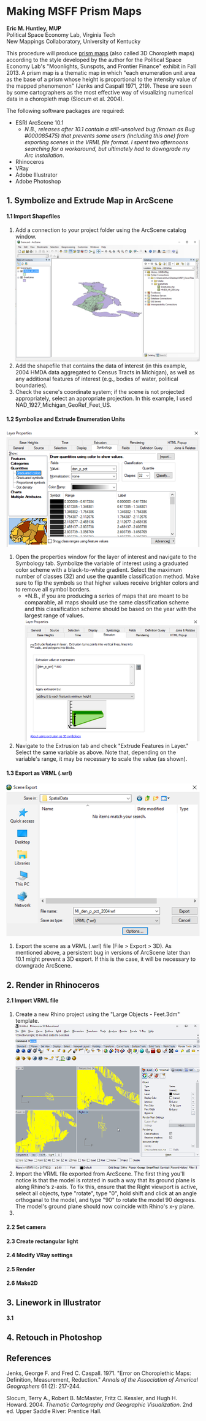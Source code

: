 # Making MSFF Prism Maps

**Eric M. Huntley, MUP**  
Political Space Economy Lab, Virginia Tech  
New Mappings Collaboratory, University of Kentucky

This procedure will produce [prism maps](http://blog.thematicmapping.org/2008/05/prism-maps-in-google-earth-and-uuorld.html) (also called 3D Choropleth maps) according to the style developed by the author for the Political Space Economy Lab's "Moonlights, Sunspots, and Frontier Finance" exhibit in Fall 2013. A prism map is a thematic map in which "each enumeration unit area as the base of a prism whose height is proportional to the intensity value of the mapped phenomenon" (Jenks and Caspall 1971, 219). These are seen by some cartographers as the most effective way of visualizing numerical data in a choropleth map (Slocum et al. 2004).

The following software packages are required:  
  * ESRI ArcScene 10.1  
    * *N.B., releases after 10.1 contain a still-unsolved bug (known as Bug #000085475) that prevents some users (including this one) from exporting scenes in the VRML file format. I spent two afternoons searching for a workaround, but ultimately had to downgrade my Arc installation*.
  * Rhinoceros  
  * VRay  
  * Adobe Illustrator
  * Adobe Photoshop

## 1. Symbolize and Extrude Map in ArcScene

#### 1.1 Import Shapefiles

1. Add a connection to your project folder using the ArcScene catalog window. 
![arcscene](https://raw.githubusercontent.com/designedspace/MSFF_Docs/master/Files/Media/1_1_arcscene.PNG "ArcScene")  
2. Add the shapefile that contains the data of interest (in this example, 2004 HMDA data aggregated to Census Tracts in Michigan), as well as any additional features of interest (e.g., bodies of water, political boundaries).  
3. Check the scene's coordinate system; if the scene is not projected appropriately, select an appropriate projection. In this example, I used NAD_1927_Michigan_GeoRef_Feet_US.

#### 1.2 Symbolize and Extrude Enumeration Units

![symbology](https://raw.githubusercontent.com/designedspace/MSFF_Docs/master/Files/Media/1_2_symbology.PNG "Symbology")  
1. Open the properties window for the layer of interest and navigate to the Symbology tab. Symbolize the variable of interest using a graduated color scheme with a black-to-white gradient. Select the maximum number of classes (32) and use the quantile classification method. Make sure to flip the symbols so that higher values receive brighter colors and to remove all symbol borders.
    * *N.B., if you are producing a series of maps that are meant to be comparable, all maps should use the same classification scheme and this classification scheme should be based on the year with the largest range of values.  
![extrusion](https://raw.githubusercontent.com/designedspace/MSFF_Docs/master/Files/Media/1_2_extrusion.PNG "Extrusion")  
2. Navigate to the Extrusion tab and check "Extrude Features in Layer." Select the same variable as above. Note that, depending on the variable's range, it may be necessary to scale the value (as shown).
#### 1.3 Export as VRML (.wrl)
![export](https://raw.githubusercontent.com/designedspace/MSFF_Docs/master/Files/Media/1_3_export.PNG "Export at VRML")  
1. Export the scene as a VRML (.wrl) file (File > Export > 3D). As mentioned above, a persistent bug in versions of ArcScene later than 10.1 might prevent a 3D export. If this is the case, it will be necessary to downgrade ArcScene.

## 2. Render in Rhinoceros

#### 2.1 Import VRML file

1. Create a new Rhino project using the "Large Objects - Feet.3dm" template.  
![rotate](https://raw.githubusercontent.com/designedspace/MSFF_Docs/master/Files/Media/2_1_rotate.gif "Rotate model")  
2. Import the VRML file exported from ArcScene. The first thing you'll notice is that the model is rotated in such a way that its ground plane is along Rhino's z-axis. To fix this, ensure that the Right viewport is active, select all objects, type "rotate", type "0", hold shift and click at an angle orthoganal to the model, and type "90" to rotate the model 90 degrees. The model's ground plane should now coincide with Rhino's x-y plane.  
3.

#### 2.2 Set camera
#### 2.3 Create rectangular light
#### 2.4 Modify VRay settings
#### 2.5 Render
#### 2.6 Make2D

## 3. Linework in Illustrator

#### 3.1
####
####

## 4. Retouch in Photoshop



## References
Jenks, George F. and Fred C. Caspall. 1971. "Error on Choroplethic Maps: Definition, Measurement, Reduction." *Annals of the Association of Americal Geographers* 61 (2): 217-244.

Slocum, Terry A., Robert B. McMaster, Fritz C. Kessler, and Hugh H. Howard. 2004. *Thematic Cartography and Geographic Visualization*. 2nd ed. Upper Saddle River: Prentice Hall.
